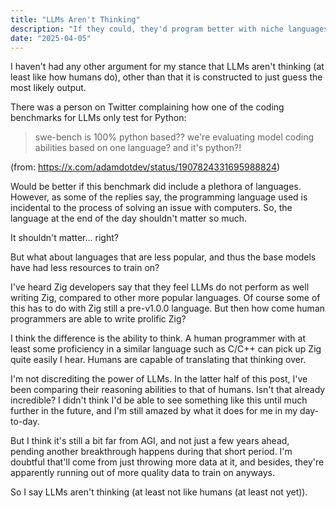 ```yaml
---
title: "LLMs Aren't Thinking"
description: "If they could, they'd program better with niche languages"
date: "2025-04-05"
---
```


I haven't had any other argument for my stance that LLMs aren't thinking (at least like how humans do), other than that it is constructed to just guess the most likely output.

There was a person on Twitter complaining how one of the coding benchmarks for LLMs only test for Python:

> swe-bench is 100% python based?? we're evaluating model coding abilities based on one language? and it's python?!

(from: <https://x.com/adamdotdev/status/1907824331695988824>)

Would be better if this benchmark did include a plethora of languages. However, as some of the replies say, the programming language used is incidental to the process of solving an issue with computers. So, the language at the end of the day shouldn't matter so much.

It shouldn't matter... right?

But what about languages that are less popular, and thus the base models have had less resources to train on?

I've heard Zig developers say that they feel LLMs do not perform as well writing Zig, compared to other more popular languages. Of course some of this has to do with Zig still a pre-v1.0.0 language. But then how come human programmers are able to write prolific Zig?

I think the difference is the ability to think. A human programmer with at least some proficiency in a similar language such as C/C++ can pick up Zig quite easily I hear. Humans are capable of translating that thinking over.

I'm not discrediting the power of LLMs. In the latter half of this post, I've been comparing their reasoning abilities to that of humans. Isn't that already incredible? I didn't think I'd be able to see something like this until much further in the future, and I'm still amazed by what it does for me in my day-to-day.

But I think it's still a bit far from AGI, and not just a few years ahead, pending another breakthrough happens during that short period. I'm doubtful that'll come from just throwing more data at it, and besides, they're apparently running out of more quality data to train on anyways.

So I say LLMs aren't thinking (at least not like humans (at least not yet)).
